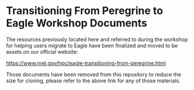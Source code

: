 # Transitioning From Peregrine to Eagle Workshop Documents

The resources previously located here and referred to during the workshop for helping users migrate to Eagle have been finalized and moved to be assets on our official website:

https://www.nrel.gov/hpc/eagle-transitioning-from-peregrine.html

Those documents have been removed from this repository to reduce the size for cloning, please refer to the above link for any of those materials.
